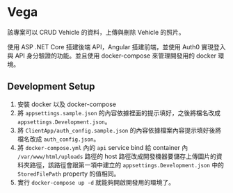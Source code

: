  # Vega
 
該專案可以 CRUD Vehicle 的資料，上傳與刪除 Vehicle 的照片。

使用 ASP .NET Core 搭建後端 API，Angular 搭建前端，並使用 Auth0 實現登入與 API 身分驗證的功能。並且使用 docker-compose 來管理開發用的 docker 環境。

## Development Setup

1. 安裝 docker 以及 docker-compose
2. 將 `appsettings.sample.json` 的內容依據裡面的提示填好，之後將檔名改成 `appsettings.Development.json`。
3. 將 `ClientApp/auth_config.sample.json` 的內容依據檔案內容提示填好後將檔名改成 `auth_config.json`。
4. 將 `docker-compose.yml` 內的 `api` service bind 給 container 內 `/var/www/html/uploads` 路徑的 host 路徑改成開發機器要儲存上傳圖片的資料夾路徑，該路徑會跟第一項中建立的 `appsettings.Development.json` 中的 `StoredFilePath` property 的值相同。
5. 實行 `docker-compose up -d` 就能夠開啟開發用的環境了。
